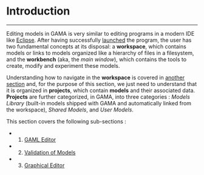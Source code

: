 # Introduction

---

Editing models in GAMA is very similar to editing programs in a modern IDE like [Eclipse](http://www.eclipse.rog). After having successfully [launched](G__Launching) the program, the user has two fundamental concepts at its disposal: a **workspace**, which contains models or links to models organized like a hierarchy of files in a filesystem, and the **workbench** (aka, the _main window_), which contains the tools to create, modify and experiment these models.

Understanding how to navigate in the **workspace** is covered in [another section](G__NavigatingWorkspace) and, for the purpose of this section, we just need to understand that it is organized in **projects**, which contain **models** and their associated data. **Projects** are further categorized, in GAMA, into three categories : _Models Library_ (built-in models shipped with GAMA and automatically linked from the workspace), _Shared Models_, and _User Models_.

This section covers the following sub-sections :

  * 1. [GAML Editor](G__GamlEditor)
  * 2. [Validation of Models](G__ValidationOfModels)
  * 3. [Graphical Editor](G__GraphicalEditor)